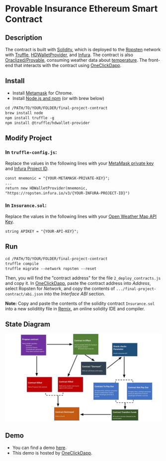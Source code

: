 # Provable Insurance Ethereum Smart Contract

## Description
The contract is built with [Solidity](https://solidity.readthedocs.io/en/v0.5.13/), which is deployed to the [Ropsten](https://ropsten.etherscan.io/) network with [Truffle](https://www.trufflesuite.com/truffle), [HDWalletProvider](https://github.com/trufflesuite/truffle-hdwallet-provider), and [Infura](http://Infura.io/).  The contract is also [Oraclized/Provable](https://provable.xyz/), consuming weather data about [temperature](https://openweathermap.org/api).
The front-end that interacts with the contract using [OneClickDapp](http://oneclickdapp.com).


## Install
* Install [Metamask](https://metamask.io) for Chrome.
* Install [Node.js and npm](https://nodejs.org/en/) (or with brew below)
```
cd /PATH/TO/YOUR/FOLDER/final-project-contract
brew install node
npm install truffle -g
npm install @truffle/hdwallet-provider
```
## Modify Project
### In ```truffle-config.js```:
Replace the values in the following lines with your [MetaMask private key](https://metamask.zendesk.com/hc/en-us/articles/360015289632-How-to-Export-an-Account-Private-Key) and [Infura Project ID](https://infura.io/dashboard).
```
const mnemonic = "{YOUR-METAMASK-PRIVATE-KEY}";
...
return new HDWalletProvider(mnemonic, "https://ropsten.infura.io/v3/{YOUR-INFURA-PROJECT-ID}")
```
### In ```Insurance.sol```:
Replace the values in the following lines with your [Open Weather Map API Key](https://openweathermap.org/).
```
string APIKEY = "{YOUR-API-KEY}";
```

## Run
```
cd /PATH/TO/YOUR/FOLDER/final-project-contract
truffle compile
truffle migrate --network ropsten --reset
```
Then, you will find the "contract address" for the file ```2_deploy_contracts.js``` and copy it. In [OneClickDapp](https://oneclickdapp.com/new/), paste the contract address into *Address*, select Ropsten for *Network*, and copy the contents of ```.../final-project-contract/abi.json``` into the *Interface ABI* section.

**Note:** Copy and paste the contents of the solidity contract ```Insurance.sol``` into a new soliditity file in [Remix](https://remix.ethereum.org/), an online solidity IDE and compiler.


## State Diagram
![State Diagram](./images/state-diagram.jpg)

## Demo
* You can find a demo [here](https://oneclickdapp.com/verona-alpine/).
* This demo is hosted by [OneClickDapp](http://oneclickdapp.com).